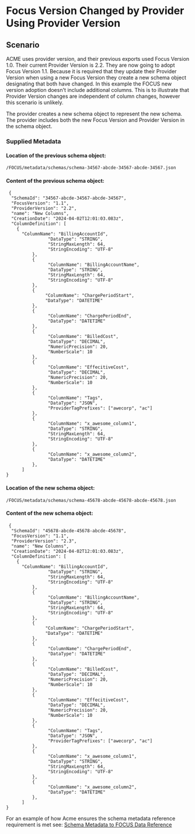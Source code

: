 # Focus Version Changed by Provider Using Provider Version

## Scenario

ACME uses provider version, and their previous exports used Focus Version 1.0. Their current Provider Version is 2.2. They are now going to adopt Focus Version 1.1. Because it is required that they update their Provider Version when using a new Focus Version they create a new schema object designating that both have changed. In this example the FOCUS new version adoption doesn't include additional columns. This is to illustrate that Provider Version changes are independent of column changes, however this scenario is unlikely.

The provider creates a new schema object to represent the new schema. The provider includes both the new Focus Version and Provider Version in the schema object.

### Supplied Metadata

#### Location of the previous schema object:

```
/FOCUS/metadata/schemas/schema-34567-abcde-34567-abcde-34567.json
```

#### Content of the previous schema object:

```
 {
  "SchemaId": "34567-abcde-34567-abcde-34567",
  "FocusVersion": "1.1",
  "ProviderVersion": "2.2",
  "name": "New Columns",
  "CreationDate": "2024-04-02T12:01:03.083z",
  "ColumnDefinition": [
    {
      "ColumnName": "BillingAccountId",
                "DataType": "STRING",
                "StringMaxLength": 64,
                "StringEncoding": "UTF-8"
          },
          {
                "ColumnName": "BillingAccountName",
                "DataType": "STRING",
                "StringMaxLength": 64,
                "StringEncoding": "UTF-8"
          },
          {
               "ColumnName": "ChargePeriodStart",
               "DataType": "DATETIME"
          },
          {
                "ColumnName": "ChargePeriodEnd",
                "DataType": "DATETIME"
          },
          {
                "ColumnName": "BilledCost",
                "DataType": "DECIMAL",
                "NumericPrecision": 20,
                "NumberScale": 10
          },
          {
                "ColumnName": "EffecitiveCost",
                "DataType": "DECIMAL",
                "NumericPrecision": 20,
                "NumberScale": 10
          },
          {
                "ColumnName": "Tags",
                "DataType": "JSON",
                "ProviderTagPrefixes": ["awecorp", "ac"]
          },
          {
                "ColumnName": "x_awesome_column1",
                "DataType": "STRING",
                "StringMaxLength": 64,
                "StringEncoding": "UTF-8"
          },
          {
                "ColumnName": "x_awesome_column2",
                "DataType": "DATETIME"
          },
      ]
}
```

#### Location of the new schema object:

```
/FOCUS/metadata/schemas/schema-45678-abcde-45678-abcde-45678.json
```

#### Content of the new schema object: 

```
 {
  "SchemaId": "45678-abcde-45678-abcde-45678",
  "FocusVersion": "1.1",
  "ProviderVersion": "2.3",
  "name": "New Columns",
  "CreationDate": "2024-04-02T12:01:03.083z",
  "ColumnDefinition": [
    {
      "ColumnName": "BillingAccountId",
                "DataType": "STRING",
                "StringMaxLength": 64,
                "StringEncoding": "UTF-8"
          },
          {
                "ColumnName": "BillingAccountName",
                "DataType": "STRING",
                "StringMaxLength": 64,
                "StringEncoding": "UTF-8"
          },
          {
               "ColumnName": "ChargePeriodStart",
               "DataType": "DATETIME"
          },
          {
                "ColumnName": "ChargePeriodEnd",
                "DataType": "DATETIME"
          },
          {
                "ColumnName": "BilledCost",
                "DataType": "DECIMAL",
                "NumericPrecision": 20,
                "NumberScale": 10
          },
          {
                "ColumnName": "EffecitiveCost",
                "DataType": "DECIMAL",
                "NumericPrecision": 20,
                "NumberScale": 10
          },
          {
                "ColumnName": "Tags",
                "DataType": "JSON",
                "ProviderTagPrefixes": ["awecorp", "ac"]
          },
          {
                "ColumnName": "x_awesome_column1",
                "DataType": "STRING",
                "StringMaxLength": 64,
                "StringEncoding": "UTF-8"
          },
          {
                "ColumnName": "x_awesome_column2",
                "DataType": "DATETIME"
          },
      ]
}
```

For an example of how Acme ensures the schema metadata reference requirement is met see: [Schema Metadata to FOCUS Data Reference](../schema_metadata_reference_example.md)
